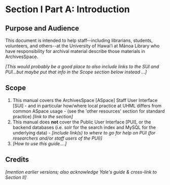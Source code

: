 # Section I Part A: Introduction

## Purpose and Audience

This document is intended to help staff--including librarians, students, volunteers, and others--at the University of Hawai‘i at Mānoa Library who have responsibility for archival material describe those materials in ArchivesSpace.

*[This would probably be a good place to also include links to the SUI and PUI...but maybe put that info in the Scope section below instead ...]*

## Scope

  1. This manual covers the ArchivesSpace [ASpace] Staff User Interface [SUI]
    - and in particular how/where local practice at UHML differs from common ASpace usage
    - (see the 'other resources' section for standard practice) *[link to the section]*
  2. This manual does **not** cover the Public User Interface [PUI], or the backend databases (i.e. solr for the search index and MySQL for the underlying data)
    - *[include link(s) to where to go for help on PUI (for researchers and/or staff users of the PUI)]*
  3. *[How to use this guide....]*

## Credits

*[mention earlier versions; also acknowledge Yale's guide & cross-link to Section II]*
